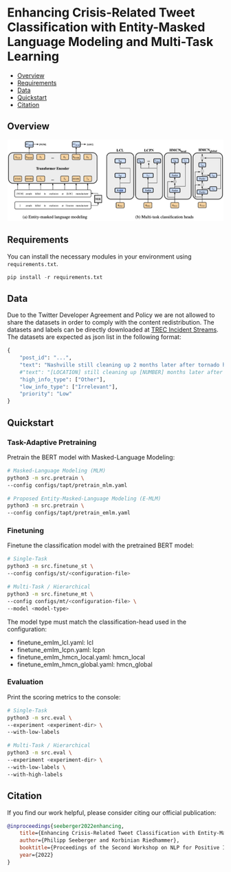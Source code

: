 # Enhancing Crisis-Related Tweet Classification with Entity-Masked Language Modeling and Multi-Task Learning

- [Overview](#overview)
- [Requirements](#requirements)
- [Data](#data)
- [Quickstart](#quickstart)
- [Citation](#citation)

## Overview

![framework](assets/framework.png)

## Requirements

You can install the necessary modules in your environment using `requirements.txt`.

```python
pip install -r requirements.txt
```

## Data

Due to the Twitter Developer Agreement and Policy we are not allowed to share the datasets in order to comply with the content redistribution.
The datasets and labels can be directly downloaded at [TREC Incident Streams](http://dcs.gla.ac.uk/~richardm/TREC_IS/2020/data.html).
The datasets are expected as json list in the following format:

```python
{
    "post_id": "...", 
    "text": "Nashville still cleaning up 2 months later after tornado https:...", 
    #"text": "[LOCATION] still cleaning up [NUMBER] months later after tornado [URL]", 
    "high_info_type": ["Other"], 
    "low_info_type": ["Irrelevant"], 
    "priority": "Low"
}
```

## Quickstart

### Task-Adaptive Pretraining

Pretrain the BERT model with Masked-Language Modeling:

```bash
# Masked-Language Modeling (MLM)
python3 -m src.pretrain \
--config configs/tapt/pretrain_mlm.yaml
```

```bash
# Proposed Entity-Masked-Language Modeling (E-MLM)
python3 -m src.pretrain \
--config configs/tapt/pretrain_emlm.yaml
```

### Finetuning

Finetune the classification model with the pretrained BERT model:

```bash
# Single-Task
python3 -m src.finetune_st \
--config configs/st/<configuration-file>
```

```bash
# Multi-Task / Hierarchical
python3 -m src.finetune_mt \
--config configs/mt/<configuration-file> \
--model <model-type>
```

The model type must match the classification-head used in the configuration:

- finetune_emlm_lcl.yaml: lcl
- finetune_emlm_lcpn.yaml: lcpn
- finetune_emlm_hmcn_local.yaml: hmcn_local
- finetune_emlm_hmcn_global.yaml: hmcn_global

### Evaluation

Print the scoring metrics to the console:

```bash
# Single-Task
python3 -m src.eval \
--experiment <experiment-dir> \
--with-low-labels
```

```bash
# Multi-Task / Hierarchical
python3 -m src.eval \
--experiment <experiment-dir> \
--with-low-labels \
--with-high-labels
```

## Citation

If you find our work helpful, please consider citing our official publication:

```bibtex
@inproceedings{seeberger2022enhancing,
    title={Enhancing Crisis-Related Tweet Classification with Entity-Masked Language Modeling and Multi-Task Learning},
    author={Philipp Seeberger and Korbinian Riedhammer},
    booktitle={Proceedings of the Second Workshop on NLP for Positive Impact (NLP4PI)},
    year={2022}
}
```